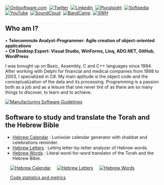 [![Ordisoftware.com](https://img.shields.io/badge/-Ordisoftware.com-355F90?logo=WordPress&logoColor=white)](https://www.ordisoftware.com)&nbsp;
[![Twitter](https://img.shields.io/badge/Twitter-%231DA1F2.svg?logo=Twitter&logoColor=white)](https://x.com/ordisoftware)&nbsp;
[![LinkedIn](https://img.shields.io/badge/LinkedIn-%230077B5.svg?logo=linkedin&logoColor=white)](https://linkedin.com/in/ordisoftware)&nbsp;
[![Pluralsight](https://img.shields.io/badge/PluralSight-DA3050?logo=pluralsight&logoColor=white)](https://app.pluralsight.com/profile/ordisoftware)&nbsp;
[![Softpedia](https://img.shields.io/badge/-Softpedia-405075?logo=Stripe&logoColor=white)](https://www.softpedia.com/publisher/Olivier-Rogier-104580.html)&nbsp;
[![YouTube](https://img.shields.io/badge/YouTube-%23FF0000.svg?logo=YouTube&logoColor=white)](https://www.youtube.com/ordisoftware)&nbsp;
[![SoundCloud](https://img.shields.io/badge/SoundCloud-FF5500?logo=soundcloud&logoColor=white)](https://soundcloud.com/user-918750883)&nbsp;
[![BandCamp](https://img.shields.io/badge/BandCamp-1DA0C3?logo=bandcamp&logoColor=white)](https://ordisoftware.bandcamp.com)&nbsp;
[![SWH](https://www.ordisoftware.com/wp-content/theming/social/badge-software-heritage.png)](https://archive.softwareheritage.org/browse/search/?q=Ordisoftware)&nbsp;

## Who am I?

• **Telecommute Analyst-Programmer: Agile creation of object-oriented applications**<br>
• **C# Desktop Expert: Visual Studio, WinForms, Linq, ADO.NET, GitHub, WordPress**

I was brought up on  Basic, Assembly, C and C++ languages since 1984. After working with Delphi for financial and medical companies from 1998 to 2003, I specialized in C#. My main aptitude is the object code and the conceptualization of the data and its processing. Programming is a passion both as a job and as a leisure that one never tire of as there are so many things to discover, to learn and to achieve.

[![Manufacturing Software Guidelines](https://img.shields.io/badge/-Manufacturing%20Software%20Guidelines-355F90?logo=MicrosoftWord&logoColor=white)](https://github.com/Ordisoftware/Guidelines)&nbsp;

## Software to study and translate the Torah and the Hebrew Bible

- [Hebrew Calendar](https://github.com/Ordisoftware/Hebrew-Calendar) : Lunisolar calendar generator with shabbat and celebrations reminder.
- [Hebrew Letters](https://github.com/Ordisoftware/Hebrew-Letters) : Lettriq letter-by-letter analyzer of Hebrew words.
- [Hebrew Words](https://github.com/Ordisoftware/Hebrew-Words) : Literal word-for-word translator of the Torah and the Hebrew Bible.

&nbsp;&nbsp;&nbsp;&nbsp;[![Hebrew Calendar](https://www.ordisoftware.com/uploads/2021/03/01-hebrew-calendar-viewmonth-en-200x148.png?resize=200%2C140&ssl=1 "Hebrew Calendar")](https://github.com/Ordisoftware/Hebrew-Calendar)&nbsp;&nbsp;&nbsp;&nbsp;&nbsp;[![Hebrew Letters](https://www.ordisoftware.com/uploads/2021/03/hebrew-letters-analyze-en-150x146.png?resize=150%2C146&ssl=1 "Hebrew Letters")](https://github.com/Ordisoftware/Hebrew-Letters)&nbsp;&nbsp;&nbsp;&nbsp;&nbsp;[![Hebrew Words](https://www.ordisoftware.com/uploads/2022/08/hebrew-words-verses-en-200x151.png?resize=185%2C140&ssl=1 "Hebrew Words")](https://github.com/Ordisoftware/Hebrew-Words)

&nbsp;&nbsp;&nbsp;&nbsp;[Code statistics and metrics](https://github.com/Ordisoftware/Ordisoftware/blob/main/Code%20statistics%20and%20metrics.md)
